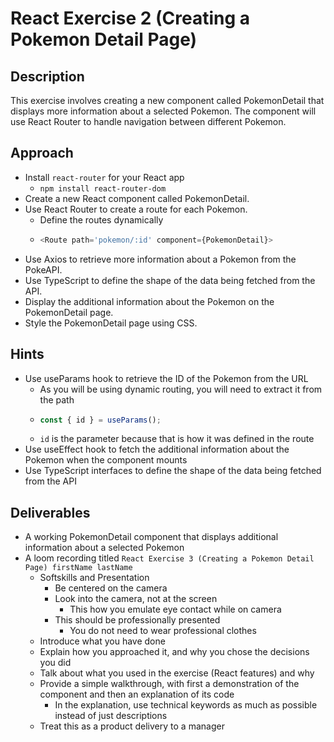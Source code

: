 # React Exercise 2 (Creating a Pokemon Detail Page)

## Description

This exercise involves creating a new component called PokemonDetail that displays more information about a selected Pokemon. The component will use React Router to handle navigation between different Pokemon.

## Approach

- Install `react-router` for your React app
    - `npm install react-router-dom`
- Create a new React component called PokemonDetail.
- Use React Router to create a route for each Pokemon.
    - Define the routes dynamically 
    - ```typescript
      <Route path='pokemon/:id' component={PokemonDetail}>
      ```
- Use Axios to retrieve more information about a Pokemon from the PokeAPI.
- Use TypeScript to define the shape of the data being fetched from the API.
- Display the additional information about the Pokemon on the PokemonDetail page.
- Style the PokemonDetail page using CSS.

## Hints

- Use useParams hook to retrieve the ID of the Pokemon from the URL
    - As you will be using dynamic routing, you will need to extract it from the path
    - ```typescript
      const { id } = useParams();
      ```
    - `id` is the parameter because that is how it was defined in the route
- Use useEffect hook to fetch the additional information about the Pokemon when the component mounts
- Use TypeScript interfaces to define the shape of the data being fetched from the API

## Deliverables

- A working PokemonDetail component that displays additional information about a selected Pokemon
- A loom recording titled `React Exercise 3 (Creating a Pokemon Detail Page) firstName lastName`
    - Softskills and Presentation
        - Be centered on the camera
        - Look into the camera, not at the screen
            - This how you emulate eye contact while on camera
        - This should be professionally presented
            - You do not need to wear professional clothes
    - Introduce what you have done
    - Explain how you approached it, and why you chose the decisions you did
    - Talk about what you used in the exercise (React features) and why
    - Provide a simple walkthrough, with first a demonstration of the component and then an explanation of its code
        - In the explanation, use technical keywords as much as possible instead of just descriptions
    - Treat this as a product delivery to a manager